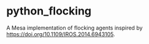 # python_flocking
A Mesa implementation of flocking agents inspired by https://doi.org/10.1109/IROS.2014.6943105.
